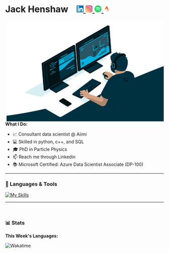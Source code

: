 <h1 align="left">
  Jack Henshaw &nbsp;&nbsp;
  <a href="https://www.linkedin.com/in/jack-henshaw/">
    <img alt="Jack's LinkedIn" width="22px" src="https://raw.githubusercontent.com/jackhenshaw/jackhenshaw/main/images/linkedin.svg" />
  </a>
  <a href="https://www.instagram.com/jack_henshaw/">
    <img alt="Jack's Instagram" width="22px" src="https://raw.githubusercontent.com/jackhenshaw/jackhenshaw/main/images/instagram.svg" />
  </a>
  <a href="https://open.spotify.com/user/1131614634?si=U-_gWyJpRfiEBq6z6qyo3A&utm_source=copy-link">
    <img alt="Jack's Spotify" width="22px" src="https://raw.githubusercontent.com/jackhenshaw/jackhenshaw/main/images/spotify.svg" />
  </a>
  <a href="https://www.strava.com/athletes/jackhenshaw">
    <img alt="Jack's Strava" width="22px" src="https://raw.githubusercontent.com/jackhenshaw/jackhenshaw/main/images/strava.svg" />
  </a>
</h1>

<img align="right" alt="GIF" style="object-fit: cover" src="https://raw.githubusercontent.com/jackhenshaw/jackhenshaw/main/images/code.gif?raw=true" width="500" height="320"/>

**What I Do:**
- 📈 Consultant data scientist @ Aiimi
- 💻 Skilled in python, c++, and SQL
- 🎓 PhD in Particle Physics
- 📫 Reach me through Linkedin
- 📚 Microsoft Certified: Azure Data Scientist Associate (DP-100)

---

### 🧰 Languages & Tools

[![My Skills](https://skillicons.dev/icons?i=py,tensorflow,azure,cpp,git,githubactions,vim,linux,latex,bash,postgres)](https://skillicons.dev)

---

<br clear="left"/>

### 📊 Stats

**This Week's Languages:**

<p align="left">
  <img alt="Wakatime" src="https://github-readme-stats.vercel.app/api/wakatime?username=jackhenshaw&theme=gruvbox"/>
</p>

<!--
**Github:**

<p alig="left" href="https://github.com/jackhenshaw/convoychat">
  <img alt="Stats" src="https://github-readme-stats.vercel.app/api?username=jackhenshaw&count_private=true&theme=gruvbox&repo=convoychat" width="500"/>
</p>
-->
